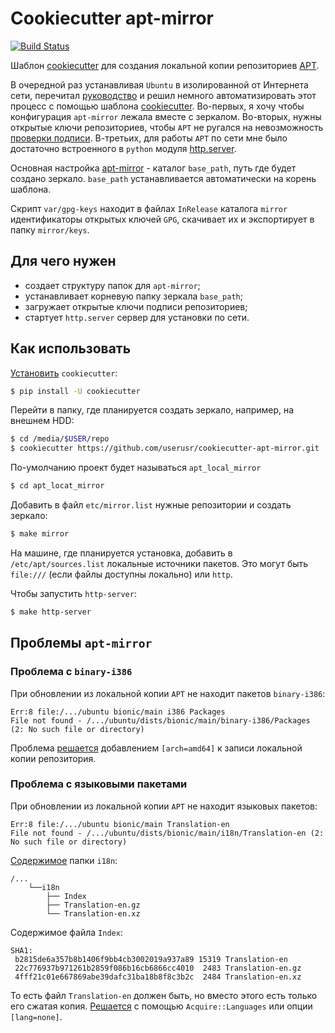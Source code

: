 # Cookiecutter apt-mirror

[![Build Status](https://travis-ci.org/userusr/cookiecutter-apt-mirror.svg?branch=master)](https://travis-ci.org/userusr/cookiecutter-apt-mirror)

Шаблон [cookiecutter][audreyr_cookiecutter] для создания локальной копии
репозиториев [APT][wiki_apt].

В очередной раз устанавливая `Ubuntu` в изолированной от Интернета сети,
перечитал [руководство][create_local_repo] и решил немного автоматизировать этот
процесс с помощью шаблона [cookiecutter][audreyr_cookiecutter]. Во-первых, я
хочу чтобы конфигурация `apt-mirror` лежала вместе с зеркалом. Во-вторых, нужны
открытые ключи репозиториев, чтобы `APT` не ругался на невозможность [проверки
подписи][secureapt]. В-третьих, для работы `APT` по сети мне было достаточно
встроенного в `python` модуля [http.server][python_http_server].

Основная настройка [apt-mirror][github_apt_mirror] - каталог `base_path`, путь
где будет создано зеркало. `base_path` устанавливается автоматически на корень
шаблона.

Скрипт `var/gpg-keys` находит в файлах `InRelease` каталога `mirror`
идентификаторы открытых ключей `GPG`, скачивает их и экспортирует в папку
`mirror/keys`.

## Для чего нужен

- создает структуру папок для `apt-mirror`;
- устанавливает корневую папку зеркала `base_path`;
- загружает открытые ключи подписи репозиториев;
- стартует `http.server` сервер для установки по сети.

## Как использовать

[Установить][cookiecutter_install_page] `cookiecutter`:

``` bash
$ pip install -U cookiecutter
```

Перейти в папку, где планируется создать зеркало, например, на внешнем HDD:

``` bash
$ cd /media/$USER/repo
$ cookiecutter https://github.com/userusr/cookiecutter-apt-mirror.git
```

По-умолчанию проект будет называться `apt_local_mirror`

``` bash
$ cd apt_locat_mirror
```

Добавить в файл `etc/mirror.list` нужные репозитории и создать зеркало:

``` bash
$ make mirror
```

На машине, где планируется установка, добавить в `/etc/apt/sources.list`
локальные источники пакетов. Это могут быть `file:///` (если файлы доступны
локально) или `http`.

Чтобы запустить `http-server`:

``` bash
$ make http-server
```

## Проблемы `apt-mirror`

### Проблема с `binary-i386`

При обновлении из локальной копии `APT` не находит пакетов `binary-i386`:

```
Err:8 file:/.../ubuntu bionic/main i386 Packages
File not found - /.../ubuntu/dists/bionic/main/binary-i386/Packages (2: No such file or directory)
```

Проблема [решается][failed_to_fetch_file_binary_i386] добавлением `[arch=amd64]`
к записи локальной копии репозитория.

### Проблема с языковыми пакетами

При обновлении из локальной копии `APT` не находит языковых пакетов:

```
Err:8 file:/.../ubuntu bionic/main Translation-en
File not found - /.../ubuntu/dists/bionic/main/i18n/Translation-en (2: No such file or directory)
```

[Содержимое][remmina_next_ppa_i18n] папки `i18n`:

```
/...
    └──i18n
        ├── Index
        ├── Translation-en.gz
        └── Translation-en.xz
```

Содержимое файла `Index`:

```
SHA1:
 b2815de6a357b8b1406f9bb4cb3002019a937a89 15319 Translation-en
 22c776937b971261b2859f086b16cb6866cc4010  2483 Translation-en.gz
 4fff21c01e667869abe39dafc31ba18b8f8c3b2c  2484 Translation-en.xz
```

То есть файл `Translation-en` должен быть, но вместо этого есть только его
сжатая копия. [Решается][speed_up_apt] с помощью `Acquire::Languages` или опции
`[lang=none]`.


[audreyr_cookiecutter]: https://github.com/audreyr/cookiecutter
[create_local_repo]: https://wiki.debian.org/ru/CreateLocalRepo
[failed_to_fetch_file_binary_i386]: https://askubuntu.com/questions/394653/ubuntu_64_bit_failed_to_fetch_file_binary_i386_packages_error_while_updat 
[speed_up_apt]: https://askubuntu.com/questions/217502/speed_up_apt_get_update_by_removing_known_ignored_translation_en
[remmina_next_ppa_i18n]: http://ppa.launchpad.net/remmina-ppa-team/remmina-next/ubuntu/dists/bionic/main/i18n/
[github_apt_mirror]: https://github.com/apt-mirror/apt-mirror
[wiki_apt]: https://en.wikipedia.org/wiki/APT_(Package_Manager)
[cookiecutter_install_page]: http://cookiecutter.readthedocs.org/en/latest/installation.html
[python_http_server]: https://docs.python.org/3.6/library/http.server.html
[secureapt]: https://wiki.debian.org/SecureApt
